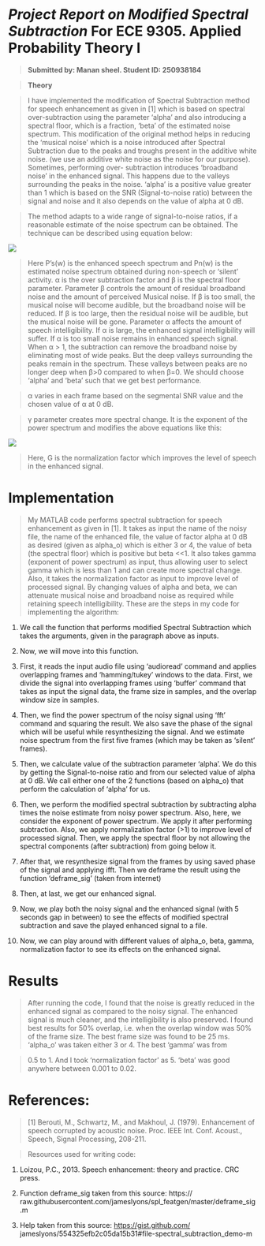 *Project Report on Modified Spectral Subtraction* For ECE 9305. Applied Probability Theory I
============================================================================================

>   **Submitted by: Manan sheel. Student ID: 250938184**

>   **Theory**

>   I have implemented the modification of Spectral Subtraction method for
>   speech enhancement as given in [1] which is based on spectral
>   over-subtraction using the parameter ‘alpha’ and also introducing a spectral
>   floor, which is a fraction, ‘beta’ of the estimated noise spectrum. This
>   modification of the original method helps in reducing the ‘musical noise’
>   which is a noise introduced after Spectral Subtraction due to the peaks and
>   troughs present in the additive white noise. (we use an additive white noise
>   as the noise for our purpose). Sometimes, performing over- subtraction
>   introduces ‘broadband noise’ in the enhanced signal. This happens due to the
>   valleys surrounding the peaks in the noise. ‘alpha’ is a positive value
>   greater than 1 which is based on the SNR (Signal-to-noise ratio) between the
>   signal and noise and it also depends on the value of alpha at 0 dB.

>   The method adapts to a wide range of signal-to-noise ratios, if a reasonable
>   estimate of the noise spectrum can be obtained. The technique can be
>   described using equation below:

![](image/1.png)

>   Here P’s(w) is the enhanced speech spectrum and Pn(w) is the estimated noise
>   spectrum obtained during non-speech or ‘silent’ activity. α is the over
>   subtraction factor and β is the spectral floor parameter. Parameter β
>   controls the amount of residual broadband noise and the amount of perceived
>   Musical noise. If β is too small, the musical noise will become audible, but
>   the broadband noise will be reduced. If β is too large, then the residual
>   noise will be audible, but the musical noise will be gone. Parameter α
>   affects the amount of speech intelligibility. If α is large, the enhanced
>   signal intelligibility will suffer. If α is too small noise remains in
>   enhanced speech signal. When α \> 1, the subtraction can remove the
>   broadband noise by eliminating most of wide peaks. But the deep valleys
>   surrounding the peaks remain in the spectrum. These valleys between peaks
>   are no longer deep when β\>0 compared to when β=0. We should choose ‘alpha’
>   and ‘beta’ such that we get best performance.

>   α varies in each frame based on the segmental SNR value and the chosen value
>   of α at 0 dB.

>   γ parameter creates more spectral change. It is the exponent of the power
>   spectrum and modifies the above equations like this:

![](media/2.png)

>   Here, G is the normalization factor which improves the level of speech in
>   the enhanced signal.

Implementation
==============

>   My MATLAB code performs spectral subtraction for speech enhancement as given
>   in [1]. It takes as input the name of the noisy file, the name of the
>   enhanced file, the value of factor alpha at 0 dB as desired (given as
>   alpha_o) which is either 3 or 4, the value of beta (the spectral floor)
>   which is positive but beta \<\<1. It also takes gamma (exponent of power
>   spectrum) as input, thus allowing user to select gamma which is less than 1
>   and can create more spectral change. Also, it takes the normalization factor
>   as input to improve level of processed signal. By changing values of alpha
>   and beta, we can attenuate musical noise and broadband noise as required
>   while retaining speech intelligibility. These are the steps in my code for
>   implementing the algorithm:

1.  We call the function that performs modified Spectral Subtraction which takes
    the arguments, given in the paragraph above as inputs.

2.  Now, we will move into this function.

3.  First, it reads the input audio file using ‘audioread’ command and applies
    overlapping frames and ‘hamming/tukey’ windows to the data. First, we divide
    the signal into overlapping frames using ‘buffer’ command that takes as
    input the signal data, the frame size in samples, and the overlap window
    size in samples.

4.  Then, we find the power spectrum of the noisy signal using ‘fft’ command and
    squaring the result. We also save the phase of the signal which will be
    useful while resynthesizing the signal. And we estimate noise spectrum from
    the first five frames (which may be taken as ‘silent’ frames).

5.  Then, we calculate value of the subtraction parameter ‘alpha’. We do this by
    getting the Signal-to-noise ratio and from our selected value of alpha at 0
    dB. We call either one of the 2 functions (based on alpha_o) that perform
    the calculation of ‘alpha’ for us.

6.  Then, we perform the modified spectral subtraction by subtracting alpha
    times the noise estimate from noisy power spectrum. Also, here, we consider
    the exponent of power spectrum. We apply it after performing subtraction.
    Also, we apply normalization factor (\>1) to improve level of processed
    signal. Then, we apply the spectral floor by not allowing the spectral
    components (after subtraction) from going below it.

7.  After that, we resynthesize signal from the frames by using saved phase of
    the signal and applying ifft. Then we deframe the result using the function
    ‘deframe_sig’ (taken from internet)

8.  Then, at last, we get our enhanced signal.

9.  Now, we play both the noisy signal and the enhanced signal (with 5 seconds
    gap in between) to see the effects of modified spectral subtraction and save
    the played enhanced signal to a file.

10. Now, we can play around with different values of alpha_o, beta, gamma,
    normalization factor to see its effects on the enhanced signal.

Results
=======

>   After running the code, I found that the noise is greatly reduced in the
>   enhanced signal as compared to the noisy signal. The enhanced signal is much
>   cleaner, and the intelligibility is also preserved. I found best results for
>   50% overlap, i.e. when the overlap window was 50% of the frame size. The
>   best frame size was found to be 25 ms. ‘alpha_o’ was taken either 3 or 4.
>   The best ‘gamma’ was from

>   0.5 to 1. And I took ‘normalization factor’ as 5. ‘beta’ was good anywhere
>   between 0.001 to 0.02.

References:
===========

>   [1] Berouti, M., Schwartz, M., and Makhoul, J. (1979). Enhancement of speech
>   corrupted by acoustic noise. Proc. IEEE Int. Conf. Acoust., Speech, Signal
>   Processing, 208-211.

>   Resources used for writing code:

1.  Loizou, P.C., 2013. Speech enhancement: theory and practice. CRC press.

2.  Function deframe_sig taken from this source: https://
    raw.githubusercontent.com/jameslyons/spl_featgen/master/deframe_sig.m

3.  Help taken from this source: https://gist.github.com/
    jameslyons/554325efb2c05da15b31\#file-spectral_subtraction_demo-m
